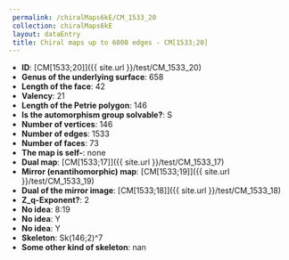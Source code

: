 ```yaml
--- 
 permalink: /chiralMaps6kE/CM_1533_20 
 collection: chiralMaps6kE
 layout: dataEntry
 title: Chiral maps up to 6000 edges - CM[1533;20]
---
```


- **ID**: [CM[1533;20]]({{ site.url }}/test/CM_1533_20)
- **Genus of the underlying surface**: 658
- **Length of the face**: 42
- **Valency**: 21
- **Length of the Petrie polygon**: 146
- **Is the automorphism group solvable?**: S
- **Number of vertices**: 146
- **Number of edges**: 1533
- **Number of faces**: 73
- **The map is self-**: none
- **Dual map**: [CM[1533;17]]({{ site.url }}/test/CM_1533_17)
- **Mirror (enantihomorphic) map**: [CM[1533;19]]({{ site.url }}/test/CM_1533_19)
- **Dual of the mirror image**: [CM[1533;18]]({{ site.url }}/test/CM_1533_18)
- **Z_q-Exponent?**: 2
- **No idea**:  8:19
- **No idea**: Y
- **No idea**: Y
- **Skeleton**: Sk(146;2)^7
- **Some other kind of skeleton**: nan

